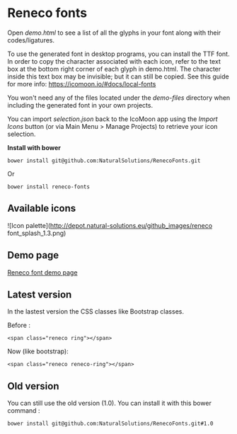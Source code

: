 # Reneco fonts

Open *demo.html* to see a list of all the glyphs in your font along with their 
codes/ligatures.

To use the generated font in desktop programs, you can install the TTF font. In order to copy the character associated with each icon, refer to the text box at the bottom right corner of each glyph in demo.html. The character inside this text box may be invisible; but it can still be copied. See this guide for more info: https://icomoon.io/#docs/local-fonts

You won't need any of the files located under the *demo-files* directory when including the 
generated font in your own projects.

You can import *selection.json* back to the IcoMoon app using the *Import Icons* button (or 
via Main Menu > Manage Projects) to retrieve your icon selection.

**Install with bower**

    bower install git@github.com:NaturalSolutions/RenecoFonts.git
	
Or

	bower install reneco-fonts
	
## Available icons

![Icon palette](http://depot.natural-solutions.eu/github_images/reneco font_splash_1.3.png)

## Demo page

[Reneco font demo page](http://naturalsolutions.github.io/RenecoFonts/demo.html)

## Latest version

In the lastest version the CSS classes like Bootstrap classes.

Before : 

    <span class="reneco ring"></span>

Now (like bootstrap):

    <span class="reneco reneco-ring"></span>

## Old version

You can still use the old version (1.0). You can install it with this bower command :

    bower install git@github.com:NaturalSolutions/RenecoFonts.git#1.0
